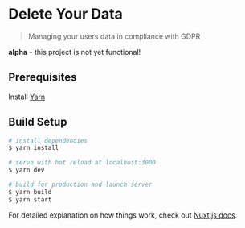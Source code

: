 # Delete Your Data

> Managing your users data in compliance with GDPR

**alpha** - this project is not yet functional!

## Prerequisites

Install [Yarn](https://yarnpkg.com/lang/en/docs/install/)

## Build Setup

``` bash
# install dependencies
$ yarn install

# serve with hot reload at localhost:3000
$ yarn dev

# build for production and launch server
$ yarn build
$ yarn start
```

For detailed explanation on how things work, check out [Nuxt.js docs](https://nuxtjs.org).
